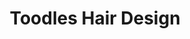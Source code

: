 ---
title: "Toodles Hair Design"
url: /cornwall-on-hudson/toodles-hair-design/
shop: hairdresser
---